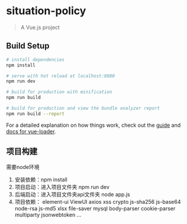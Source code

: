 # situation-policy

> A Vue.js project

## Build Setup

``` bash
# install dependencies
npm install

# serve with hot reload at localhost:8080
npm run dev

# build for production with minification
npm run build

# build for production and view the bundle analyzer report
npm run build --report
```

For a detailed explanation on how things work, check out the [guide](http://vuejs-templates.github.io/webpack/) and [docs for vue-loader](http://vuejs.github.io/vue-loader).

## 项目构建
需要node环境

1. 安装依赖：npm install
2. 项目启动：进入项目文件夹 npm run dev
3. 后端启动：进入项目文件夹api文件夹 node app.js
4. 项目依赖：
   element-ui
   ViewUI
   axios
   xss
   crypto
   js-sha256
   js-base64
   node-rsa
   js-md5
   xlsx
   file-saver
   mysql
   body-parser
   cookie-parser
   multiparty
   jsonwebtoken
   ...